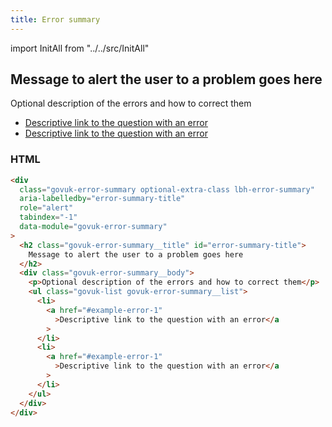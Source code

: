 ```yaml
---
title: Error summary
---
```


import InitAll from "../../src/InitAll"

<div class="govuk-error-summary optional-extra-class lbh-error-summary" aria-labelledby="error-summary-title" role="alert" tabindex="-1" data-module="govuk-error-summary">
  <h2 class="govuk-error-summary__title" id="error-summary-title">
    Message to alert the user to a problem goes here
  </h2>
  <div class="govuk-error-summary__body">
    <p>
      Optional description of the errors and how to correct them
    </p>
    <ul class="govuk-list govuk-error-summary__list">
      <li>
        <a href="#example-error-1">Descriptive link to the question with an error</a>
      </li>
      <li>
        <a href="#example-error-1">Descriptive link to the question with an error</a>
      </li>
    </ul>
  </div>
</div>

### HTML

```html
<div
  class="govuk-error-summary optional-extra-class lbh-error-summary"
  aria-labelledby="error-summary-title"
  role="alert"
  tabindex="-1"
  data-module="govuk-error-summary"
>
  <h2 class="govuk-error-summary__title" id="error-summary-title">
    Message to alert the user to a problem goes here
  </h2>
  <div class="govuk-error-summary__body">
    <p>Optional description of the errors and how to correct them</p>
    <ul class="govuk-list govuk-error-summary__list">
      <li>
        <a href="#example-error-1"
          >Descriptive link to the question with an error</a
        >
      </li>
      <li>
        <a href="#example-error-1"
          >Descriptive link to the question with an error</a
        >
      </li>
    </ul>
  </div>
</div>
```
